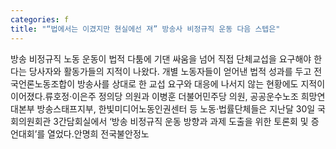 ```yaml
---
categories: f
title: "“법에서는 이겼지만 현실에선 져” 방송사 비정규직 운동 다음 스텝은"
---
```

방송 비정규직 노동 운동이 법적 다툼에 기댄 싸움을 넘어 직접 단체교섭을 요구해야 한다는 당사자와 활동가들의 지적이 나왔다. 개별 노동자들이 얻어낸 법적 성과를 두고 전국언론노동조합이 방송사를 상대로 한 교섭 요구와 대응에 나서지 않는 현황에도 지적이 이어졌다.류호정·이은주 정의당 의원과 이병훈 더불어민주당 의원, 공공운수노조 희망연대본부 방송스태프지부, 한빛미디어노동인권센터 등 노동·법률단체들은 지난달 30일 국회의원회관 3간담회실에서 ‘방송 비정규직 운동 방향과 과제 도출을 위한 토론회 및 증언대회’를 열었다.안명희 전국불안정노